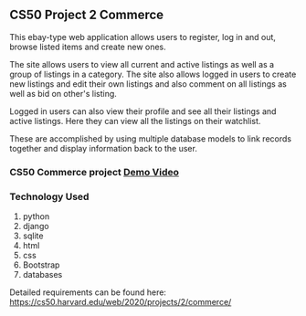 ## CS50 Project 2 Commerce

This ebay-type web application allows users to register, log in and out, browse listed items and create new ones.

The site allows users to view all current and active listings as well as a group of listings in a category. The site also allows logged in users to create new listings and edit their own listings and also comment on all listings as well as bid on other's listing.

Logged in users can also view their profile and see all their listings and active listings. Here they can view all the listings on their watchlist.

These are accomplished by using multiple database models to link records together and display information back to the user.


### CS50 Commerce project [Demo Video](https://youtu.be/Gc1kDE0lhiQ)


### Technology Used

1. python
2. django
3. sqlite
4. html
5. css
6. Bootstrap
7. databases


Detailed requirements can be found here: https://cs50.harvard.edu/web/2020/projects/2/commerce/
